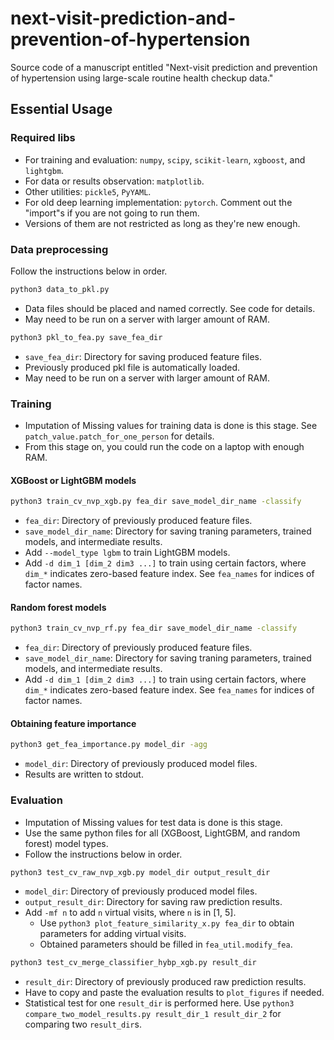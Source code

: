# next-visit-prediction-and-prevention-of-hypertension

Source code of a manuscript entitled "Next-visit prediction and prevention of hypertension using large-scale routine health checkup data."

## Essential Usage

### Required libs

* For training and evaluation: `numpy`, `scipy`, `scikit-learn`, `xgboost`, and `lightgbm`.
* For data or results observation: `matplotlib`.
* Other utilities: `pickle5`, `PyYAML`.
* For old deep learning implementation: `pytorch`. Comment out the "import"s if you are not going to run them.
* Versions of them are not restricted as long as they're new enough.

### Data preprocessing

Follow the instructions below in order.

```bash
python3 data_to_pkl.py
```
* Data files should be placed and named correctly. See code for details.
* May need to be run on a server with larger amount of RAM.

```bash
python3 pkl_to_fea.py save_fea_dir
```
* `save_fea_dir`: Directory for saving produced feature files.
* Previously produced pkl file is automatically loaded.
* May need to be run on a server with larger amount of RAM.

### Training

* Imputation of Missing values for training data is done is this stage. See `patch_value.patch_for_one_person` for details.
* From this stage on, you could run the code on a laptop with enough RAM.

#### XGBoost or LightGBM models

```bash
python3 train_cv_nvp_xgb.py fea_dir save_model_dir_name -classify
```
* `fea_dir`: Directory of previously produced feature files.
* `save_model_dir_name`: Directory for saving traning parameters, trained models, and intermediate results.
* Add `--model_type lgbm` to train LightGBM models.
* Add `-d dim_1 [dim_2 dim3 ...]` to train using certain factors, where `dim_*` indicates zero-based feature index. See `fea_names` for indices of factor names.

#### Random forest models

```bash
python3 train_cv_nvp_rf.py fea_dir save_model_dir_name -classify
```
* `fea_dir`: Directory of previously produced feature files.
* `save_model_dir_name`: Directory for saving traning parameters, trained models, and intermediate results.
* Add `-d dim_1 [dim_2 dim3 ...]` to train using certain factors, where `dim_*` indicates zero-based feature index. See `fea_names` for indices of factor names.

#### Obtaining feature importance

```bash
python3 get_fea_importance.py model_dir -agg
```
* `model_dir`: Directory of previously produced model files.
* Results are written to stdout.

### Evaluation

* Imputation of Missing values for test data is done is this stage.
* Use the same python files for all (XGBoost, LightGBM, and random forest) model types.
* Follow the instructions below in order.

```bash
python3 test_cv_raw_nvp_xgb.py model_dir output_result_dir
```
* `model_dir`: Directory of previously produced model files.
* `output_result_dir`: Directory for saving raw prediction results.
* Add `-mf n` to add `n` virtual visits, where `n` is in [1, 5].
  * Use `python3 plot_feature_similarity_x.py fea_dir` to obtain parameters for adding virtual visits.
  * Obtained parameters should be filled in `fea_util.modify_fea`.

```bash
python3 test_cv_merge_classifier_hybp_xgb.py result_dir
```
* `result_dir`: Directory of previously produced raw prediction results.
* Have to copy and paste the evaluation results to `plot_figures` if needed.
* Statistical test for one `result_dir` is performed here. Use `python3 compare_two_model_results.py result_dir_1 result_dir_2` for comparing two `result_dir`s.
